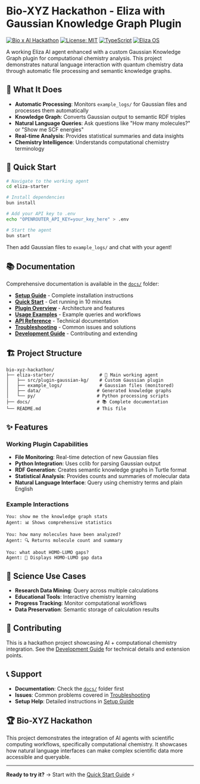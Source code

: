 # Bio-XYZ Hackathon - Eliza with Gaussian Knowledge Graph Plugin

[![Bio x AI Hackathon](https://img.shields.io/badge/Bio%20x%20AI-Hackathon-blue)](https://bio-xyz-hackathon.com)
[![License: MIT](https://img.shields.io/badge/License-MIT-yellow.svg)](LICENSE)
[![TypeScript](https://img.shields.io/badge/typescript-5.0+-blue.svg)](https://www.typescriptlang.org/)
[![Eliza OS](https://img.shields.io/badge/Eliza_OS-Compatible-purple.svg)](https://eliza.how/)

A working Eliza AI agent enhanced with a custom Gaussian Knowledge Graph plugin for computational chemistry analysis. This project demonstrates natural language interaction with quantum chemistry data through automatic file processing and semantic knowledge graphs.

## 🎯 What It Does

- **Automatic Processing**: Monitors `example_logs/` for Gaussian files and processes them automatically
- **Knowledge Graph**: Converts Gaussian output to semantic RDF triples 
- **Natural Language Queries**: Ask questions like "How many molecules?" or "Show me SCF energies"
- **Real-time Analysis**: Provides statistical summaries and data insights
- **Chemistry Intelligence**: Understands computational chemistry terminology

## 🚀 Quick Start

```bash
# Navigate to the working agent
cd eliza-starter

# Install dependencies
bun install

# Add your API key to .env
echo "OPENROUTER_API_KEY=your_key_here" > .env

# Start the agent
bun start
```

Then add Gaussian files to `example_logs/` and chat with your agent!

## 📚 Documentation

Comprehensive documentation is available in the [`docs/`](docs/) folder:

- **[Setup Guide](docs/setup.md)** - Complete installation instructions
- **[Quick Start](docs/quick-start.md)** - Get running in 10 minutes
- **[Plugin Overview](docs/plugin-overview.md)** - Architecture and features
- **[Usage Examples](docs/usage-examples.md)** - Example queries and workflows
- **[API Reference](docs/api-reference.md)** - Technical documentation
- **[Troubleshooting](docs/troubleshooting.md)** - Common issues and solutions
- **[Development Guide](docs/development.md)** - Contributing and extending

## 🏗️ Project Structure

```
bio-xyz-hackathon/
├── eliza-starter/                 # 🚀 Main working agent
│   ├── src/plugin-gaussian-kg/    # Custom Gaussian plugin
│   ├── example_logs/              # Gaussian files (monitored)
│   ├── data/                     # Generated knowledge graphs
│   └── py/                       # Python processing scripts
├── docs/                         # 📚 Complete documentation
└── README.md                     # This file
```

## ✨ Features

### Working Plugin Capabilities
- **File Monitoring**: Real-time detection of new Gaussian files
- **Python Integration**: Uses cclib for parsing Gaussian output
- **RDF Generation**: Creates semantic knowledge graphs in Turtle format
- **Statistical Analysis**: Provides counts and summaries of molecular data
- **Natural Language Interface**: Query using chemistry terms and plain English

### Example Interactions
```
You: show me the knowledge graph stats
Agent: 📊 Shows comprehensive statistics

You: how many molecules have been analyzed?
Agent: 🔍 Returns molecule count and summary

You: what about HOMO-LUMO gaps?
Agent: 🎯 Displays HOMO-LUMO gap data
```

## 🧪 Science Use Cases

- **Research Data Mining**: Query across multiple calculations
- **Educational Tools**: Interactive chemistry learning
- **Progress Tracking**: Monitor computational workflows
- **Data Preservation**: Semantic storage of calculation results

## 🤝 Contributing

This is a hackathon project showcasing AI + computational chemistry integration. See the [Development Guide](docs/development.md) for technical details and extension points.

## 📞 Support

- **Documentation**: Check the [`docs/`](docs/) folder first
- **Issues**: Common problems covered in [Troubleshooting](docs/troubleshooting.md)
- **Setup Help**: Detailed instructions in [Setup Guide](docs/setup.md)

## 🏆 Bio-XYZ Hackathon

This project demonstrates the integration of AI agents with scientific computing workflows, specifically computational chemistry. It showcases how natural language interfaces can make complex scientific data more accessible and queryable.

---

**Ready to try it?** → Start with the [Quick Start Guide](docs/quick-start.md) ⚡ 